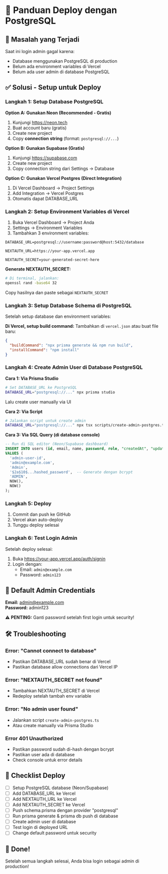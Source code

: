 # 🚀 Panduan Deploy dengan PostgreSQL

## 📌 Masalah yang Terjadi
Saat ini login admin gagal karena:
- Database menggunakan PostgreSQL di production
- Belum ada environment variables di Vercel
- Belum ada user admin di database PostgreSQL

## ✅ Solusi - Setup untuk Deploy

### Langkah 1: Setup Database PostgreSQL

**Option A: Gunakan Neon (Recommended - Gratis)**
1. Kunjungi https://neon.tech
2. Buat account baru (gratis)
3. Create new project
4. Copy **connection string** (format: `postgresql://...`)

**Option B: Gunakan Supabase (Gratis)**
1. Kunjungi https://supabase.com
2. Create new project
3. Copy connection string dari Settings → Database

**Option C: Gunakan Vercel Postgres (Direct Integration)**
1. Di Vercel Dashboard → Project Settings
2. Add Integration → Vercel Postgres
3. Otomatis dapat DATABASE_URL

### Langkah 2: Setup Environment Variables di Vercel

1. Buka Vercel Dashboard → Project Anda
2. Settings → Environment Variables
3. Tambahkan 3 environment variables:

```
DATABASE_URL=postgresql://username:password@host:5432/database
```

```
NEXTAUTH_URL=https://your-app.vercel.app
```

```
NEXTAUTH_SECRET=your-generated-secret-here
```

**Generate NEXTAUTH_SECRET:**
```bash
# Di terminal, jalankan:
openssl rand -base64 32
```
Copy hasilnya dan paste sebagai `NEXTAUTH_SECRET`

### Langkah 3: Setup Database Schema di PostgreSQL

Setelah setup database dan environment variables:

**Di Vercel, setup build command:**
Tambahkan di `vercel.json` atau buat file baru:

```json
{
  "buildCommand": "npx prisma generate && npm run build",
  "installCommand": "npm install"
}
```

### Langkah 4: Create Admin User di Database PostgreSQL

**Cara 1: Via Prisma Studio**
```bash
# Set DATABASE_URL ke PostgreSQL
DATABASE_URL="postgresql://..." npx prisma studio
```
Lalu create user manually via UI

**Cara 2: Via Script**
```bash
# Jalankan script untuk create admin
DATABASE_URL="postgresql://..." npx tsx scripts/create-admin-postgres.ts
```

**Cara 3: Via SQL Query (di database console)**
```sql
-- Run di SQL editor (Neon/Supabase dashboard)
INSERT INTO users (id, email, name, password, role, "createdAt", "updatedAt")
VALUES (
  'admin-user-id',
  'admin@example.com',
  'Admin',
  '$2a$10$...hashed_password',  -- Generate dengan bcrypt
  'ADMIN',
  NOW(),
  NOW()
);
```

### Langkah 5: Deploy

1. Commit dan push ke GitHub
2. Vercel akan auto-deploy
3. Tunggu deploy selesai

### Langkah 6: Test Login Admin

Setelah deploy selesai:
1. Buka https://your-app.vercel.app/auth/signin
2. Login dengan:
   - Email: `admin@example.com`
   - Password: `admin123`

## 🔑 Default Admin Credentials

**Email:** admin@example.com  
**Password:** admin123

⚠️ **PENTING:** Ganti password setelah first login untuk security!

## 🛠️ Troubleshooting

### Error: "Cannot connect to database"
- Pastikan DATABASE_URL sudah benar di Vercel
- Pastikan database allow connections dari Vercel IP

### Error: "NEXTAUTH_SECRET not found"
- Tambahkan NEXTAUTH_SECRET di Vercel
- Redeploy setelah tambah env variable

### Error: "No admin user found"
- Jalankan script `create-admin-postgres.ts`
- Atau create manually via Prisma Studio

### Error 401 Unauthorized
- Pastikan password sudah di-hash dengan bcrypt
- Pastikan user ada di database
- Check console untuk error details

## 📝 Checklist Deploy

- [ ] Setup PostgreSQL database (Neon/Supabase)
- [ ] Add DATABASE_URL ke Vercel
- [ ] Add NEXTAUTH_URL ke Vercel
- [ ] Add NEXTAUTH_SECRET ke Vercel
- [ ] Push schema.prisma dengan provider "postgresql"
- [ ] Run prisma generate & prisma db push di database
- [ ] Create admin user di database
- [ ] Test login di deployed URL
- [ ] Change default password untuk security

## 🎉 Done!

Setelah semua langkah selesai, Anda bisa login sebagai admin di production!


